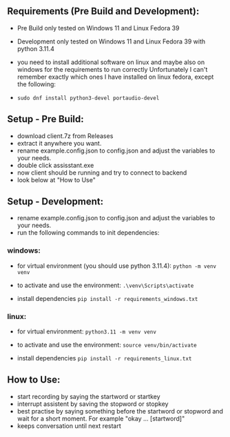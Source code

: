 ## Requirements (Pre Build and Development):

- Pre Build only tested on Windows 11 and Linux Fedora 39
- Development only tested on Windows 11 and Linux Fedora 39 with python 3.11.4

- you need to install additional software on linux and maybe also on windows for the requirements to run correctly Unfortunately I can't remember exactly which ones I have installed on linux fedora, except the following:
- `sudo dnf install python3-devel portaudio-devel`

## Setup - Pre Build:

- download client.7z from Releases
- extract it anywhere you want.
- rename example.config.json to config.json and adjust the variables to your needs.
- double click assisstant.exe
- now client should be running and try to connect to backend
- look below at "How to Use"

## Setup - Development:

- rename example.config.json to config.json and adjust the variables to your needs.
- run the following commands to init dependencies:

### windows:

- for virtual environment (you should use python 3.11.4): `python -m venv venv`

- to activate and use the environment: `.\venv\Scripts\activate`

- install dependencies `pip install -r requirements_windows.txt`

### linux:

- for virtual environment: `python3.11 -m venv venv`

- to activate and use the environment: `source venv/bin/activate`

- install dependencies `pip install -r requirements_linux.txt`

## How to Use:

- start recording by saying the startword or startkey
- interrupt assistent by saving the stopword or stopkey
- best practise by saying something before the startword or stopword and wait for a short moment. For example "okay ... [startword]"
- keeps conversation until next restart
